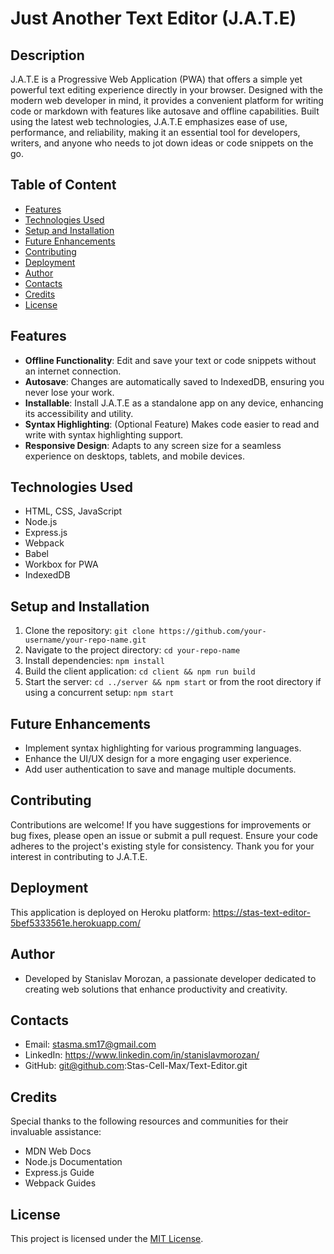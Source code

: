 # Just Another Text Editor (J.A.T.E)

## Description 

J.A.T.E is a Progressive Web Application (PWA) that offers a simple yet powerful text editing experience directly in your browser. Designed with the modern web developer in mind, it provides a convenient platform for writing code or markdown with features like autosave and offline capabilities. Built using the latest web technologies, J.A.T.E emphasizes ease of use, performance, and reliability, making it an essential tool for developers, writers, and anyone who needs to jot down ideas or code snippets on the go.

## Table of Content

- [Features](#features)
- [Technologies Used](#technologies-used)
- [Setup and Installation](#setup-and-installation)
- [Future Enhancements](#future-enhancements)
- [Contributing](#contributing)
- [Deployment](#deployment)
- [Author](#author)
- [Contacts](#contacts)
- [Credits](#credits)
- [License](#license)

## Features
- **Offline Functionality**: Edit and save your text or code snippets without an internet connection.
- **Autosave**: Changes are automatically saved to IndexedDB, ensuring you never lose your work.
- **Installable**: Install J.A.T.E as a standalone app on any device, enhancing its accessibility and utility.
- **Syntax Highlighting**: (Optional Feature) Makes code easier to read and write with syntax highlighting support.
- **Responsive Design**: Adapts to any screen size for a seamless experience on desktops, tablets, and mobile devices.

## Technologies Used
- HTML, CSS, JavaScript
- Node.js
- Express.js
- Webpack
- Babel
- Workbox for PWA
- IndexedDB

## Setup and Installation
1. Clone the repository: `git clone https://github.com/your-username/your-repo-name.git`
2. Navigate to the project directory: `cd your-repo-name`
3. Install dependencies: `npm install`
4. Build the client application: `cd client && npm run build`
5. Start the server: `cd ../server && npm start` or from the root directory if using a concurrent setup: `npm start`

## Future Enhancements
- Implement syntax highlighting for various programming languages.
- Enhance the UI/UX design for a more engaging user experience.
- Add user authentication to save and manage multiple documents.

## Contributing
Contributions are welcome! If you have suggestions for improvements or bug fixes, please open an issue or submit a pull request. Ensure your code adheres to the project's existing style for consistency. Thank you for your interest in contributing to J.A.T.E.

## Deployment
This application is deployed on Heroku platform: https://stas-text-editor-5bef5333561e.herokuapp.com/

## Author
- Developed by Stanislav Morozan, a passionate developer dedicated to creating web solutions that enhance productivity and creativity.

## Contacts
- Email: stasma.sm17@gmail.com 
- LinkedIn:  https://www.linkedin.com/in/stanislavmorozan/
- GitHub: git@github.com:Stas-Cell-Max/Text-Editor.git

## Credits
Special thanks to the following resources and communities for their invaluable assistance:
- MDN Web Docs
- Node.js Documentation
- Express.js Guide
- Webpack Guides

## License
This project is licensed under the [MIT License](LICENSE).
